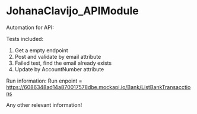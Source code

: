 # JohanaClavijo_APIModule

Automation for API:

Tests included:
1. Get a empty endpoint
2. Post and validate by email attribute
3. Failed test, find the email already exists
4. Update by AccountNumber attribute

Run information:
Run enpoint = https://6086348ad14a870017578dbe.mockapi.io/Bank/ListBankTransacctions


Any other relevant information!

